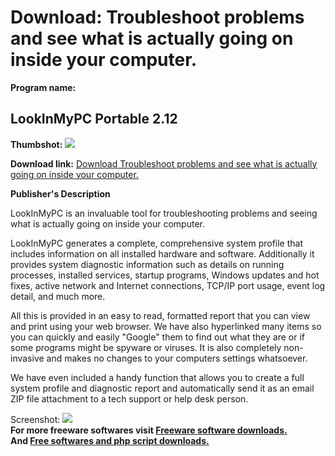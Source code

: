 # Download: Troubleshoot problems and see what is actually going on inside your computer.

**Program name:**

## LookInMyPC Portable 2.12

  
**Thumbshot:** ![](http://www.freewarefiles.com/screenshot/lookinmypc_md.gif)   
  
**Download link:** [Download Troubleshoot problems and see what is actually going on inside your computer.](http://freesoftwares.boysofts.com/LookInMyPC_program_21765.html)  
  


**Publisher's Description**  
  


LookInMyPC is an invaluable tool for troubleshooting problems and seeing what is actually going on inside your computer. 

LookInMyPC generates a complete, comprehensive system profile that includes information on all installed hardware and software. Additionally it provides system diagnostic information such as details on running processes, installed services, startup programs, Windows updates and hot fixes, active network and Internet connections, TCP/IP port usage, event log detail, and much more. 

All this is provided in an easy to read, formatted report that you can view and print using your web browser. We have also hyperlinked many items so you can quickly and easily "Google" them to find out what they are or if some programs might be spyware or viruses. It is also completely non-invasive and makes no changes to your computers settings whatsoever. 

We have even included a handy function that allows you to create a full system profile and diagnostic report and automatically send it as an email ZIP file attachment to a tech support or help desk person. 

  
  
Screenshot: ![](http://www.freewarefiles.com/screenshot/lookinmypc.gif)   
**For more freeware softwares visit [Freeware software downloads.](http://freesoftwares.boysofts.com/)**   
**And [Free softwares and php script downloads.](http://www.boysofts.com/)**
